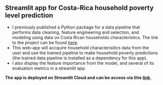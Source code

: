 ## Streamlit app for Costa-Rica household poverty level prediction

- I previously published a Python package for a data pipeline that performs data cleaning, feature engineering and selection, and modeling using data on Costa Rican households characteristics. The link to the project can be found [here](https://github.com/hfung4/Data-Projects/tree/master/costa_rican_poverty_classifier).
- This web-app will accquire household characterisitics data from the user and use the trained pipeline to make household poverty predictions (the trained data pipeline is installed as a dependency for this app).
- I also display the feature importance from the model, and several of its evaluation metrics in a streamlit app.



**The app is deployed on Streamlit Cloud and can be access via this [link](https://hfung4-costa-rica-poverty-webapp-main-5zkvam.streamlit.app/).**
